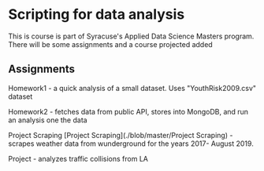 <h1> Scripting for data analysis </h1>

<p1>This is course is part of Syracuse's Applied Data Science Masters program.</p1>
<p1>There will be some assignments and a course projected added</p1>



<h2> Assignments</h2>

<p2> Homework1 - a quick analysis of a small dataset. Uses "YouthRisk2009.csv" dataset </p2>

<p2> Homework2 - fetches data from public API, stores into MongoDB, and run an analysis one the data </p2>

<p2> Project Scraping [Project Scraping](./blob/master/Project Scraping) - scrapes weather data from wunderground for the years 2017- August 2019. </p2>

<p2> Project - analyzes traffic collisions from LA </p2>

